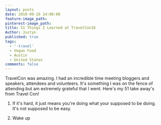 ```yaml
---
layout: posts
date: 2018-09-26 14:00:00
feature-image_path:
pinterest-image_path:
title: 51 Things I Learned at TravelCon18
Author: Justyn
published: true
tags:
  - '-travel'
  - Vegan Food
  - Austin
  - United States
comments: false
---
```


TravelCon was amazing. I had an incredible time meeting bloggers and speakers, attendees and volunteers. It's something I was on the fence of attending but am extremely grateful that I went. Here's my 51 take away's from Travel Con!&nbsp;

1. If it's hard, it just means you're doing what your supposed to be doing. It's not supposed to be easy.

2. Wake up&nbsp;